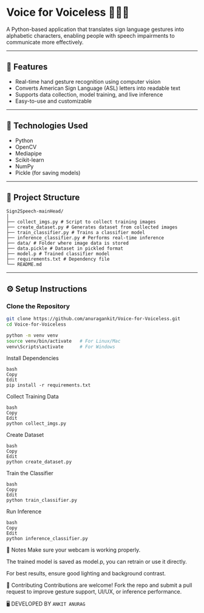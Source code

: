 # Voice for Voiceless 🧏‍♂️📢

A Python-based application that translates sign language gestures into alphabetic characters, enabling people with speech impairments to communicate more effectively.

---

## 🚀 Features

- Real-time hand gesture recognition using computer vision
- Converts American Sign Language (ASL) letters into readable text
- Supports data collection, model training, and live inference
- Easy-to-use and customizable

---

## 🧠 Technologies Used

- Python
- OpenCV
- Mediapipe
- Scikit-learn
- NumPy
- Pickle (for saving models)

---

## 📁 Project Structure
```
Sign2Speech-mainHead/
│
├── collect_imgs.py # Script to collect training images
├── create_dataset.py # Generates dataset from collected images
├── train_classifier.py # Trains a classifier model
├── inference_classifier.py # Performs real-time inference
├── data/ # Folder where image data is stored
├── data.pickle # Dataset in pickled format
├── model.p # Trained classifier model
├── requirements.txt # Dependency file
└── README.md
```

---

## ⚙️ Setup Instructions

### Clone the Repository

```bash
git clone https://github.com/anuragankit/Voice-for-Voiceless.git
cd Voice-for-Voiceless

python -m venv venv
source venv/bin/activate   # For Linux/Mac
venv\Scripts\activate      # For Windows
```

Install Dependencies
```
bash
Copy
Edit
pip install -r requirements.txt
```
Collect Training Data 
```
bash
Copy
Edit
python collect_imgs.py
```
Create Dataset
```
bash
Copy
Edit
python create_dataset.py
```
Train the Classifier
```
bash
Copy
Edit
python train_classifier.py
```
Run Inference
```
bash
Copy
Edit
python inference_classifier.py
```
📌 Notes
Make sure your webcam is working properly.

The trained model is saved as model.p, you can retrain or use it directly.

For best results, ensure good lighting and background contrast.

🤝 Contributing
Contributions are welcome! Fork the repo and submit a pull request to improve gesture support, UI/UX, or inference performance.

🖥️ DEVELOPED BY ``` ANKIT ANURAG ```


